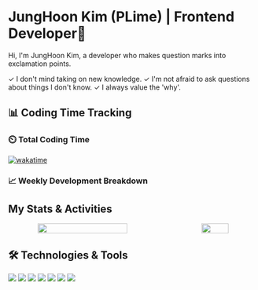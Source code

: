 # JungHoon Kim (PLime) | Frontend Developer🚀

Hi, I'm JungHoon Kim, a developer who makes question marks into exclamation points.

✓ I don't mind taking on new knowledge.
✓ I'm not afraid to ask questions about things I don't know.
✓ I always value the 'why'.

## 📊 Coding Time Tracking

### ⏲️ Total Coding Time
[![wakatime](https://wakatime.com/badge/user/YOUR_WAKATIME_USER_ID.svg)](https://wakatime.com/@YOUR_WAKATIME_USER_ID)

### 📈 Weekly Development Breakdown
<!--START_SECTION:waka-->
<!--END_SECTION:waka-->

## My Stats & Activities

<div align="center" style="display: flex; gap: 20px; justify-content: space-between;">
  <img src="https://github-readme-stats.vercel.app/api?username=JungHoon0814&show_icons=true&hide_border=true&title_color=4ade80&text_color=ffffff&icon_color=4ade80&bg_color=1a1b1e&hide=contribs,issues&count_private=true&custom_title=PLime's%20Github%20Stats" width="60%" />
  
  <img src="https://github-readme-stats.vercel.app/api/top-langs/?username=JungHoon0814&layout=compact&hide_border=true&title_color=4ade80&text_color=ffffff&bg_color=1a1b1e&langs_count=6&custom_title=Most%20Used%20Languages" width="33%" />
</div>

## 🛠️ Technologies & Tools

<p>
  <img src="https://img.shields.io/badge/HTML5-E34F26?style=for-the-badge&logo=html5&logoColor=white" />
  <img src="https://img.shields.io/badge/CSS3-1572B6?style=for-the-badge&logo=css3&logoColor=white" />
  <img src="https://img.shields.io/badge/Sass-CC6699?style=for-the-badge&logo=sass&logoColor=white" />
  <img src="https://img.shields.io/badge/JavaScript-F7DF1E?style=for-the-badge&logo=javascript&logoColor=black" />
  <img src="https://img.shields.io/badge/TypeScript-3178C6?style=for-the-badge&logo=typescript&logoColor=white" />
  <img src="https://img.shields.io/badge/React-61DAFB?style=for-the-badge&logo=react&logoColor=black" />
  <img src="https://img.shields.io/badge/Figma-F24E1E?style=for-the-badge&logo=figma&logoColor=white" />
</p>


<!---
JungHoon0814/JungHoon0814 is a ✨ special ✨ repository because its `README.md` (this file) appears on your GitHub profile.
You can click the Preview link to take a look at your changes.
--->
